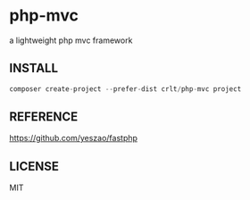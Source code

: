 # php-mvc
a lightweight php mvc framework

## INSTALL
```php
composer create-project --prefer-dist crlt/php-mvc project
```

## REFERENCE

https://github.com/yeszao/fastphp

## LICENSE

MIT
